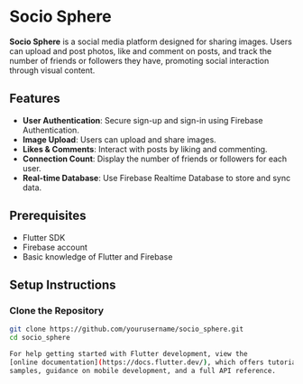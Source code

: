 # Socio Sphere

**Socio Sphere** is a social media platform designed for sharing images. Users can upload and post photos, like and comment on posts, and track the number of friends or followers they have, promoting social interaction through visual content.

## Features

- **User Authentication**: Secure sign-up and sign-in using Firebase Authentication.
- **Image Upload**: Users can upload and share images.
- **Likes & Comments**: Interact with posts by liking and commenting.
- **Connection Count**: Display the number of friends or followers for each user.
- **Real-time Database**: Use Firebase Realtime Database to store and sync data.

## Prerequisites

- Flutter SDK
- Firebase account
- Basic knowledge of Flutter and Firebase

## Setup Instructions

###  Clone the Repository

```bash
git clone https://github.com/yourusername/socio_sphere.git
cd socio_sphere

For help getting started with Flutter development, view the
[online documentation](https://docs.flutter.dev/), which offers tutorials,
samples, guidance on mobile development, and a full API reference.
